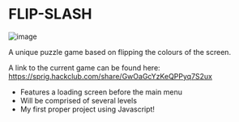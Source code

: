 # FLIP-SLASH

![image](https://github.com/user-attachments/assets/ab858429-9fa6-4b30-a520-214aaf8be6b3)

A unique puzzle game based on flipping the colours of the screen.

A link to the current game can be found here: https://sprig.hackclub.com/share/GwOaGcYzKeQPPyq7S2ux

- Features a loading screen before the main menu
- Will be comprised of several levels
- My first proper project using Javascript!
